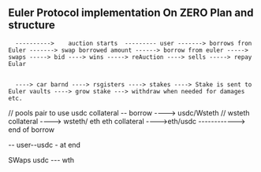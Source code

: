 ## Euler Protocol implementation On ZERO Plan and structure

      ---------->    auction starts  --------- user -------> borrows fron Euler -------> swap borrowed amount ------> borrow from euler -----> swaps -----> bid ----> wins -----> reAuction ----> sells -----> repay Eular


      ----> car barnd ----> rsgisters ----> stakes ----> Stake is sent to Euler vaults ----> grow stake ---> withdraw when needed for damages etc.

// pools pair to use
usdc collateral -- borrow
----> usdc/Wsteth
// wsteth collateral
----> wsteth/ eth
eth collateral
---->eth/usdc ------------> end of borrow

-- user--usdc - at end

SWaps
usdc --- wth
